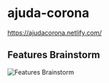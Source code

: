 # ajuda-corona
https://ajudacorona.netlify.com/

## Features Brainstorm
![Features Brainstorm](https://github.com/jairpgjunior/ajuda-corona/blob/master/brainstorm-ajudacorona.com.png)

